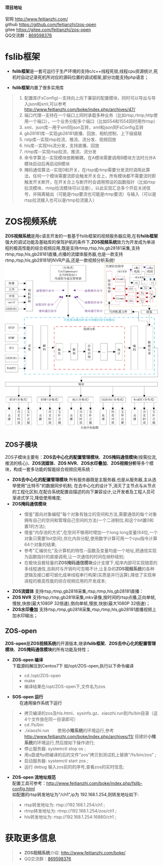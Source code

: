 #### 项目地址
官网     http://www.feitianzhi.com/  
github  https://github.com/feitianzhi/zos-open    
gitee   https://gitee.com/feitianzhi/zos-open    
QQ交流群：[869598376](http://www.feitianzhi.com/ "zos分布式视频系统开发")
# fslib框架 #

- **fslib框架**是一套可运行于生产环境的支持c/c++线程死锁,线程cpu资源统计,死机时自动记录死机所对应的源码位置的调试框架,部分功能支持php语言；

- **fslib框架**内置了很多实用库    
>1. 配置库(FsConfig)--支持向上向下兼容的配置模块，同时可以导出与导入json和xml,可以参考 http://www.feitianzhi.com/boke/index.php/archives/47/    
>2. 端口代理--支持在一个端口上同时承载多种业务（比如rtsp,rtmp,http使用一个端口），一个业务分配多个端口（比如554和1554同时用作rtsp）
>3. xml、json库--用于xml同json互转，xml和json同FsConfig互转
>4. gb28181库--实现gb28181直播、回放、相机控制、上下级级联
>5. rstp库--实现rtsp拉流、推流、流分发、视频回放
>6. hls库--实现hls流分发，支持直播、回放
>7. rtmp库--实现rtsp拉流、推流、流分发
>8. 命令字算法--实现模块依赖解耦，在A模块需要调用B模块方法时允许A模块启动后再启动B模块
>9. 掩码通信算法--实现0和开关，在rtsp或rtmp需要分发流时调用此算法，任何一个模块需要流即会触发开关合上，所有模块都不需要流时即触发开关断开，在开关合上与断开时会调用预设的函数指针（比如rtsp拉流模块、rtmp拉流模块可以注册），以此实现汇总多个开启关闭信号，并隔离输出（可能是rtsp要流也可能是rtmp要流）与输入（可以是rtsp拉流接入也可以是rtmp拉流接入）



# ZOS视频系统 #

**ZOS视频系统**是用c语言开发的一套基于fslib框架的视频服务器应用,在有**fslib框架**强大的调试功能及基础库的保驾护航的条件下,**ZOS视频系统**致力为开发成为单进程的极高性能的综合视频应用,既是支持rtmp,rtsp,hls,gb28181采集,支持rtmp,rtsp,hls,gb28181直播,点播的流媒体服务器,也是一款支持rtmp,rtsp,hls,gb28181的NVR产品,还是一款视频分析系统!
![ZOS视频系统框架](__pic/0127.jpg)
## ZOS子模块 ##

ZOS子模块主要有：**ZOS去中心化的配置管理模块**、**ZOS掩码通信模块**(按需拉流,推流的核心)、**ZOS流媒体**、**ZOS NVR**、**ZOS水印叠加**、**ZOS视频分析**等多个模块，构成一套多功能的智能综合视频应用系统：

+ **ZOS去中心化的配置管理模块** 
所有服务器既是主服务器,也是从服务器,主从选举使用"比特币"的数据同步机制;
在去中心化的设计下,消灭了主节点与从节点的工程化区别,在配合系统配置自描述的向下兼容设计,让开发者及工程人员可渐进式学习,降低使用难度;
+ **ZOS掩码通信模块** 
>- 借鉴"面向对象编程"每个对象有独立的空间和方法,需要通信的每个对象拥有自己的空间和管理自己空间的方法(一个二进制位,和这个bit置0和置1的方法);
>- 借鉴"内存池的方式",在空间不够用时增加一个long long变量(64位,一个对象只需要1bit空间),优化内存分配,使用数字计算可用一个cpu指令计算64个对象的结果;
>- 参考"汇编优化"及计算机的特性--函数及变量均是一个地址,把通信实现为函数指针的直接调用,让一次通信的时间在纳秒级别;
>- 在极快且极轻量的**ZOS掩码通信模块**设计支撑下,程序内部可实现随意的多线程通信,且耗时与开销均可忽略不计,让复杂的**ZOS视频系统**的各种逻辑及接口都可蜕化成单线程串行构架(实质是并行运算),降低了实现单进程的极高性能的综合视频应用的开发成本;
+ **ZOS流媒体** 支持rtsp,rtmp,gb2818采集,rtsp,rtmp,hls,gb28181直播：
+ **ZOS NVR** 支持rtsp,rtmp,gb2818采集,mkv录像,按时间的rtsp点播,正向单帧,慢放,快放(最大1080P 32倍速),倒向单帧,慢放,快放(最大1080P 32倍速)；
+ **ZOS水印叠加** 支持rtsp,rtmp,gb2818采集,rtsp,rtmp,hls,gb28181直播视频上加水印输出；

## ZOS-open ##

**ZOS-open**是**ZOS视频系统**的开源版本,继承**fslib框架**、**ZOS去中心化的配置管理模块**、**ZOS掩码通信模块**的所有功能及特性；

+ **ZOS-open 编译**    
下载源码解压到Centos7下 如/opt/ZOS-open,执行以下命令编译
>- cd /opt/ZOS-open
>- make
>- 编译结果在/opt/ZOS-open下,文件名为zos
+ **SOS-open 运行**    
&nbsp;&nbsp;&nbsp;&nbsp;&nbsp;&nbsp;在通用操作系统下运行
>- 拷贝编译的zos及hls.html、sysinfo.gz、xiaozhi.run到/fs/bin目录（这4个文件放在同一目录即可）
>- cd /fs/bin
>- ./xiaozhi.run
&nbsp;&nbsp;&nbsp;&nbsp;&nbsp;&nbsp;使用**小雉系统**的环境运行,参考 http://www.feitianzhi.com/boke/index.php/archives/11/ 搭建好**小雉系统**的环境运行,然后按如下操作进行;    
>- 停止服务器: systemctl stop os ;
>- 用u盘或ftp把编译的后的文件"zos"拷贝到测试机上替换"/fs/bin/zos" ;
>- 启动服务器: systemctl start zos ;
>- 运行 debug 输入zos前的的序号,查看zos的实时信息;
+ **ZOS-open 流地址规范**    
配置工具可参考：http://www.feitianzhi.com/boke/index.php/fslib-config.html    
如配置的rtsp转发地址为"/ch1",ip为 192.168.1.254,则转发地址如下:
>- rtsp转发地址为: rtsp://192.168.1.254/ch1 ;
>- rtmp转发地址为: rtmp://192.168.1.254/zos/ch1 ;
>- hls转发地址为: rtsp://192.168.1.254:16880/ch1 ;

# 获取更多信息 #

>- **ZOS视频系统**介绍: http://www.feitianzhi.com/boke/    
>- QQ交流群：[869598376](http://www.feitianzhi.com/ "zos分布式视频系统开发") 

